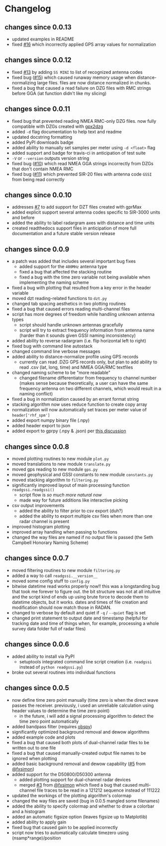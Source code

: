 # Changelog

## changes since 0.0.13
- updated examples in README
- fixed [#16](https://github.com/iannesbitt/readgssi/issues/16) which incorrectly applied GPS array values for normalization

## changes since 0.0.12
- fixed [#13](https://github.com/iannesbitt/readgssi/issues/13) by adding `SS MINI` to list of recognized antenna codes
- fixed bug ([#15](https://github.com/iannesbitt/readgssi/issues/15)) which caused runaway memory usage when distance-normalizing large files. files are now distance normalized in chunks.
- fixed a bug that caused a read failure on DZG files with RMC strings before GGA (iat function didn't like my slicing)

## changes since 0.0.11
- fixed bug that prevented reading NMEA RMC-only DZG files. now fully compatible with DZGs created with [gpx2dzg](https://github.com/iannesbitt/gpx2dzg)
- added `-d` flag documentation to help text and readme
- updated docstring formatting
- added PyPI downloads badge
- added ability to manually set samples per meter using `-d <float>` flag
- added support and badge for travis-ci in anticipation of test suite
- `-V` or `--version` outputs version string
- fixed bug ([#10](https://github.com/iannesbitt/readgssi/issues/10)) which read NMEA GGA strings incorrectly from DZGs that don't contain NMEA RMC
- fixed bug ([#11](https://github.com/iannesbitt/readgssi/issues/11)) which prevented SIR-20 files with antenna code `GSSI` from being read correctly

## changes since 0.0.10
- addresses [#7](https://github.com/iannesbitt/readgssi/issues/7) to add support for DZT files created with gprMax 
- added explicit support several antenna codes specific to SIR-3000 units and before
- added the ability to label radargram axes with distance and time units
- created readthedocs support files in anticipation of more full documentation and a future stable version release

## changes since 0.0.9
- a patch was added that includes several important bug fixes
  - added support for the `400MHz` antenna type
  - fixed a bug that affected the stacking routine
  - fixed a bug with the time zero variable not being available when implementing the naming scheme
- fixed a bug with plotting that resulted from a key error in the header variable
- moved dzt reading-related functions to `dzt.py`
- changed tab spacing aesthetics in two plotting routines
- fixed a bug that caused errors reading multi-channel files
- script has more degrees of freedom while handling unknown antenna types
  - script should handle unknown antennas gracefully
  - script will try to extract frequency information from antenna name (harder than it sounds given GSSI naming inconsistency)
- added ability to reverse radargram (i.e. flip horizontal left to right)
- fixed bug with command line autostack
- changed command line verbose messages
- added ability to distance-normalize profile using GPS records
  - currently can read .DZG GPS records only, but plan to add ability to read .csv (lat, long, time) and NMEA GGA/RMC textfiles
- changed naming scheme to be "more readable"
  - changed filename differentiator from frequency to channel number (makes sense because theoretically, a user can have the same frequency antenna on two different channels, which would result in a naming conflict)
- fixed a bug in normalization caused by an errant format string
- stacking algorithm now uses reduce function to create copy array
- normalization will now automatically set traces per meter value of `header['rhf_spm']`
- added export numpy binary file (.npy)
- added header export to json
- added export to gprpy (.npy & .json) per [this discussion](https://github.com/NSGeophysics/GPRPy/issues/3)

## changes since 0.0.8
- moved plotting routines to new module `plot.py`
- moved translations to new module `translate.py`
- moved gps reading to new module `gps.py`
- moved geophysical and GSSI constants to new module `constants.py`
- moved stacking algorithm to `filtering.py`
- significantly improved layout of main processing function `readgssi.readgssi()`
  - script flow is *so much more natural now*
  - made way for future additions like interactive picking
- csv output improvements
  - added the ability to filter prior to csv export (duh?)
  - added the ability to export multiple csv files when more than one radar channel is present
- improved histogram plotting
- improved array handling when passing to functions
- changed the way files are named if no output file is passed (the Seth Campbell Honorary Naming Scheme)

## changes since 0.0.7
- moved filtering routines to new module `filtering.py`
- added a way to call `readgssi.__version__`
- moved some config stuff to `config.py`
- bitwise datetime read works properly now!! this was a longstanding bug that took me forever to figure out. the bit structure was not at all intuitive and the script kind of ends up using brute force to decode them to datetime objects, but it works. dates and times of file creation and modification should now match those in RADAN.
- changed to verbose by default and quiet if `-q` / `--quiet` flag is set
- changed print statement to output date and timestamp (helpful for tracking date and time of things when, for example, processing a whole survey data folder full of radar files)


## changes since 0.0.6
- added ability to install via PyPI
  - setuptools integrated command line script creation (i.e. `readgssi` instead of `python readgssi.py`)
- broke out several routines into individual functions

## changes since 0.0.5
- now define time zero point manually (time zero is when the direct wave passes the receiver. previously, i used an unreliable calculation using header values to determine the time zero point)
  - in the future, i will add a signal processing algorithm to detect the time zero point automatically
- added bandpass filter (requires [obspy](https://obspy.org/))
- significantly optimized background removal and dewow algorithms
- added example code and plots
- fixed a bug that caused both plots of dual-channel radar files to be written out to one file
- fixed a bug that caused manually-created output file names to be ignored when plotting
- added basic background removal and dewow capability ([#5](https://github.com/iannesbitt/readgssi/pull/5) from [@fxsimon](https://github.com/fxsimon))
- added support for the D50800/D50300 antenna
  - added plotting support for dual-channel radar devices
  - merged [#3](https://github.com/iannesbitt/readgssi/pull/3) from [@fxsimon](https://github.com/fxsimon) which fixed a bug that caused multi-channel file traces to be read in a 121212 sequence instead of 111222
- updated the workings of the plotting algorithm's colormap
- changed the way files are saved (bug in 0.0.5 mangled some filenames)
- added the ability to specify colormap and whether to draw a colorbar and a histogram
- added an automatic figsize option (leaves figsize up to Matplotlib)
- added ability to apply gain
- fixed bug that caused gain to be applied incorrectly
- script now tries to automatically calculate timezero using (nsamp\*range)/position
